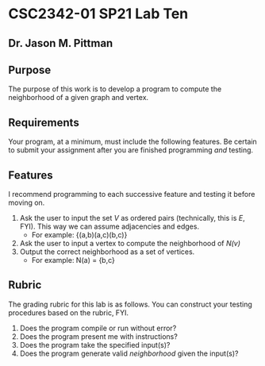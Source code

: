 # CSC2342-01 SP21 Lab Ten
## Dr. Jason M. Pittman

## Purpose
The purpose of this work is to develop a program to compute the neighborhood of a given graph and vertex.

## Requirements
Your program, at a minimum, must include the following features. Be certain to submit your assignment after you are finished programming *and* testing.

## Features
I recommend programming to each successive feature and testing it before moving on.  

   1. Ask the user to input the set *V* as ordered pairs (technically, this is *E*, FYI). This way we can assume adjacencies and edges.  
       - For example: {(a,b)(a,c)(b,c)}  
   2. Ask the user to input a vertex to compute the neighborhood of *N(v)*  
   3. Output the correct neighborhood as a set of vertices.  
       - For example: N(a) = {b,c}  
       
## Rubric
The grading rubric for this lab is as follows. You can construct your testing procedures based on the rubric, FYI.  
  
   1. Does the program compile or run without error?  
   2. Does the program present me with instructions?  
   3. Does the program take the specified input(s)?  
   4. Does the program generate valid *neighborhood* given the input(s)?  
